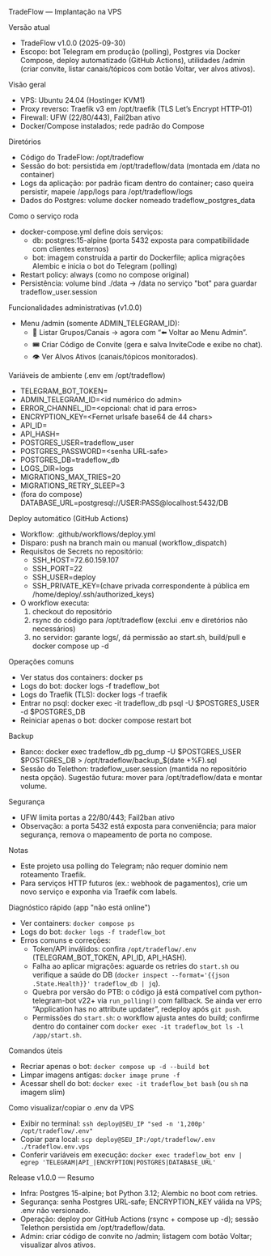 TradeFlow — Implantação na VPS

Versão atual
- TradeFlow v1.0.0 (2025-09-30)
- Escopo: bot Telegram em produção (polling), Postgres via Docker Compose, deploy automatizado (GitHub Actions), utilidades /admin (criar convite, listar canais/tópicos com botão Voltar, ver alvos ativos).

Visão geral
- VPS: Ubuntu 24.04 (Hostinger KVM1)
- Proxy reverso: Traefik v3 em /opt/traefik (TLS Let’s Encrypt HTTP‑01)
- Firewall: UFW (22/80/443), Fail2ban ativo
- Docker/Compose instalados; rede padrão do Compose

Diretórios
- Código do TradeFlow: /opt/tradeflow
- Sessão do bot: persistida em /opt/tradeflow/data (montada em /data no container)
- Logs da aplicação: por padrão ficam dentro do container; caso queira persistir, mapeie /app/logs para /opt/tradeflow/logs
- Dados do Postgres: volume docker nomeado tradeflow_postgres_data

Como o serviço roda
- docker-compose.yml define dois serviços:
  - db: postgres:15-alpine (porta 5432 exposta para compatibilidade com clientes externos)
  - bot: imagem construída a partir do Dockerfile; aplica migrações Alembic e inicia o bot do Telegram (polling)
- Restart policy: always (como no compose original)
- Persistência: volume bind ./data -> /data no serviço "bot" para guardar tradeflow_user.session

Funcionalidades administrativas (v1.0.0)
- Menu /admin (somente ADMIN_TELEGRAM_ID):
  - 📡 Listar Grupos/Canais → agora com “⬅️ Voltar ao Menu Admin”.
  - 🎟️ Criar Código de Convite (gera e salva InviteCode e exibe no chat).
  - 👁️ Ver Alvos Ativos (canais/tópicos monitorados).

Variáveis de ambiente (.env em /opt/tradeflow)
- TELEGRAM_BOT_TOKEN=<token do bot>
- ADMIN_TELEGRAM_ID=<id numérico do admin>
- ERROR_CHANNEL_ID=<opcional: chat id para erros>
- ENCRYPTION_KEY=<Fernet urlsafe base64 de 44 chars>
- API_ID=<api id do Telegram>
- API_HASH=<api hash>
- POSTGRES_USER=tradeflow_user
- POSTGRES_PASSWORD=<senha URL‑safe>
- POSTGRES_DB=tradeflow_db
- LOGS_DIR=logs
- MIGRATIONS_MAX_TRIES=20
- MIGRATIONS_RETRY_SLEEP=3
- (fora do compose) DATABASE_URL=postgresql://USER:PASS@localhost:5432/DB

Deploy automático (GitHub Actions)
- Workflow: .github/workflows/deploy.yml
- Disparo: push na branch main ou manual (workflow_dispatch)
- Requisitos de Secrets no repositório:
  - SSH_HOST=72.60.159.107
  - SSH_PORT=22
  - SSH_USER=deploy
  - SSH_PRIVATE_KEY=(chave privada correspondente à pública em /home/deploy/.ssh/authorized_keys)
- O workflow executa:
  1) checkout do repositório
  2) rsync do código para /opt/tradeflow (exclui .env e diretórios não necessários)
  3) no servidor: garante logs/, dá permissão ao start.sh, build/pull e docker compose up -d

Operações comuns
- Ver status dos containers: docker ps
- Logs do bot: docker logs -f tradeflow_bot
- Logs do Traefik (TLS): docker logs -f traefik
- Entrar no psql: docker exec -it tradeflow_db psql -U $POSTGRES_USER -d $POSTGRES_DB
- Reiniciar apenas o bot: docker compose restart bot

Backup
- Banco: docker exec tradeflow_db pg_dump -U $POSTGRES_USER $POSTGRES_DB > /opt/tradeflow/backup_$(date +%F).sql
- Sessão do Telethon: tradeflow_user.session (mantida no repositório nesta opção). Sugestão futura: mover para /opt/tradeflow/data e montar volume.

Segurança
- UFW limita portas a 22/80/443; Fail2ban ativo
- Observação: a porta 5432 está exposta para conveniência; para maior segurança, remova o mapeamento de porta no compose.

Notas
- Este projeto usa polling do Telegram; não requer domínio nem roteamento Traefik.
- Para serviços HTTP futuros (ex.: webhook de pagamentos), crie um novo serviço e exponha via Traefik com labels.

Diagnóstico rápido (app "não está online")
- Ver containers: `docker compose ps`
- Logs do bot: `docker logs -f tradeflow_bot`
- Erros comuns e correções:
  - Token/API inválidos: confira `/opt/tradeflow/.env` (TELEGRAM_BOT_TOKEN, API_ID, API_HASH).
  - Falha ao aplicar migrações: aguarde os retries do `start.sh` ou verifique a saúde do DB (`docker inspect --format='{{json .State.Health}}' tradeflow_db | jq`).
  - Quebra por versão do PTB: o código já está compatível com python-telegram-bot v22+ via `run_polling()` com fallback. Se ainda ver erro “Application has no attribute updater”, redeploy após `git push`.
  - Permissões do `start.sh`: o workflow ajusta antes do build; confirme dentro do container com `docker exec -it tradeflow_bot ls -l /app/start.sh`.

Comandos úteis
- Recriar apenas o bot: `docker compose up -d --build bot`
- Limpar imagens antigas: `docker image prune -f`
- Acessar shell do bot: `docker exec -it tradeflow_bot bash` (ou `sh` na imagem slim)

Como visualizar/copiar o .env da VPS
- Exibir no terminal: `ssh deploy@SEU_IP "sed -n '1,200p' /opt/tradeflow/.env"`
- Copiar para local: `scp deploy@SEU_IP:/opt/tradeflow/.env ./tradeflow.env.vps`
- Conferir variáveis em execução: `docker exec tradeflow_bot env | egrep 'TELEGRAM|API_|ENCRYPTION|POSTGRES|DATABASE_URL'`

Release v1.0.0 — Resumo
- Infra: Postgres 15-alpine; bot Python 3.12; Alembic no boot com retries.
- Segurança: senha Postgres URL‑safe; ENCRYPTION_KEY válida na VPS; .env não versionado.
- Operação: deploy por GitHub Actions (rsync + compose up -d); sessão Telethon persistida em /opt/tradeflow/data.
- Admin: criar código de convite no /admin; listagem com botão Voltar; visualizar alvos ativos.
